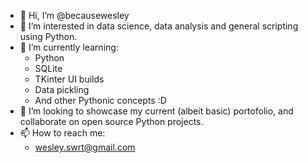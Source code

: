 - 👋 Hi, I’m @becausewesley
- 👀 I’m interested in data science, data analysis and general scripting using Python.
- 🌱 I’m currently learning:
    - Python
    - SQLite
    - TKinter UI builds
    - Data pickling
    - And other Pythonic concepts :D
- 💞️ I’m looking to showcase my current (albeit basic) portofolio, and  collaborate on open source Python projects.
- 📫 How to reach me: 
    - wesley.swrt@gmail.com
